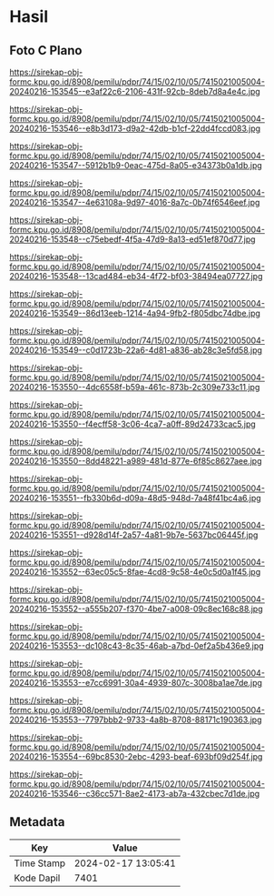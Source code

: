 # Hasil

## Foto C Plano

https://sirekap-obj-formc.kpu.go.id/8908/pemilu/pdpr/74/15/02/10/05/7415021005004-20240216-153545--e3af22c6-2106-431f-92cb-8deb7d8a4e4c.jpg

https://sirekap-obj-formc.kpu.go.id/8908/pemilu/pdpr/74/15/02/10/05/7415021005004-20240216-153546--e8b3d173-d9a2-42db-b1cf-22dd4fccd083.jpg

https://sirekap-obj-formc.kpu.go.id/8908/pemilu/pdpr/74/15/02/10/05/7415021005004-20240216-153547--5912b1b9-0eac-475d-8a05-e34373b0a1db.jpg

https://sirekap-obj-formc.kpu.go.id/8908/pemilu/pdpr/74/15/02/10/05/7415021005004-20240216-153547--4e63108a-9d97-4016-8a7c-0b74f6546eef.jpg

https://sirekap-obj-formc.kpu.go.id/8908/pemilu/pdpr/74/15/02/10/05/7415021005004-20240216-153548--c75ebedf-4f5a-47d9-8a13-ed51ef870d77.jpg

https://sirekap-obj-formc.kpu.go.id/8908/pemilu/pdpr/74/15/02/10/05/7415021005004-20240216-153548--13cad484-eb34-4f72-bf03-38494ea07727.jpg

https://sirekap-obj-formc.kpu.go.id/8908/pemilu/pdpr/74/15/02/10/05/7415021005004-20240216-153549--86d13eeb-1214-4a94-9fb2-f805dbc74dbe.jpg

https://sirekap-obj-formc.kpu.go.id/8908/pemilu/pdpr/74/15/02/10/05/7415021005004-20240216-153549--c0d1723b-22a6-4d81-a836-ab28c3e5fd58.jpg

https://sirekap-obj-formc.kpu.go.id/8908/pemilu/pdpr/74/15/02/10/05/7415021005004-20240216-153550--4dc6558f-b59a-461c-873b-2c309e733c11.jpg

https://sirekap-obj-formc.kpu.go.id/8908/pemilu/pdpr/74/15/02/10/05/7415021005004-20240216-153550--f4ecff58-3c06-4ca7-a0ff-89d24733cac5.jpg

https://sirekap-obj-formc.kpu.go.id/8908/pemilu/pdpr/74/15/02/10/05/7415021005004-20240216-153550--8dd48221-a989-481d-877e-6f85c8627aee.jpg

https://sirekap-obj-formc.kpu.go.id/8908/pemilu/pdpr/74/15/02/10/05/7415021005004-20240216-153551--fb330b6d-d09a-48d5-948d-7a48f41bc4a6.jpg

https://sirekap-obj-formc.kpu.go.id/8908/pemilu/pdpr/74/15/02/10/05/7415021005004-20240216-153551--d928d14f-2a57-4a81-9b7e-5637bc06445f.jpg

https://sirekap-obj-formc.kpu.go.id/8908/pemilu/pdpr/74/15/02/10/05/7415021005004-20240216-153552--63ec05c5-8fae-4cd8-9c58-4e0c5d0a1f45.jpg

https://sirekap-obj-formc.kpu.go.id/8908/pemilu/pdpr/74/15/02/10/05/7415021005004-20240216-153552--a555b207-f370-4be7-a008-09c8ec168c88.jpg

https://sirekap-obj-formc.kpu.go.id/8908/pemilu/pdpr/74/15/02/10/05/7415021005004-20240216-153553--dc108c43-8c35-46ab-a7bd-0ef2a5b436e9.jpg

https://sirekap-obj-formc.kpu.go.id/8908/pemilu/pdpr/74/15/02/10/05/7415021005004-20240216-153553--e7cc6991-30a4-4939-807c-3008ba1ae7de.jpg

https://sirekap-obj-formc.kpu.go.id/8908/pemilu/pdpr/74/15/02/10/05/7415021005004-20240216-153553--7797bbb2-9733-4a8b-8708-88171c190363.jpg

https://sirekap-obj-formc.kpu.go.id/8908/pemilu/pdpr/74/15/02/10/05/7415021005004-20240216-153554--69bc8530-2ebc-4293-beaf-693bf09d254f.jpg

https://sirekap-obj-formc.kpu.go.id/8908/pemilu/pdpr/74/15/02/10/05/7415021005004-20240216-153546--c36cc571-8ae2-4173-ab7a-432cbec7d1de.jpg


## Metadata

| Key        | Value               |
| ---------- | ------------------- |
| Time Stamp | 2024-02-17 13:05:41 |
| Kode Dapil | 7401                |



